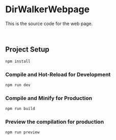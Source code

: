 # DirWalkerWebpage

This is the source code for the web page.

<br>

## Project Setup

```sh
npm install
```

### Compile and Hot-Reload for Development

```sh
npm run dev
```

### Compile and Minify for Production

```sh
npm run build
```

### Preview the compilation for production

```sh
npm run preview
```
